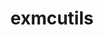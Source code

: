 ---
title: "exmcutils"
layout: cache
categories: [package, develop-2024-02-04]
meta: {"versions": ["0.6.0"], "compilers": ["cce@=15.0.1", "gcc@=10.3.0", "gcc@=11.4.0", "gcc@=9.4.0", "oneapi@=2024.0.0"], "oss": ["rhel8", "sle_hpc15", "ubuntu20.04", "ubuntu22.04"], "platforms": ["linux"], "targets": ["neoverse_v1", "neoverse_v2", "ppc64le", "x86_64_v3", "x86_64_v4", "zen4"], "stacks": ["e4s", "e4s-cray-rhel", "e4s-cray-sles", "e4s-neoverse-v2", "e4s-neoverse_v1", "e4s-oneapi", "e4s-power", "root"], "num_specs": 7, "num_specs_by_stack": {"root": 7, "e4s-cray-rhel": 1, "e4s-cray-sles": 1, "e4s-neoverse_v1": 1, "e4s-power": 1, "e4s": 1, "e4s-neoverse-v2": 1, "e4s-oneapi": 1}}
spec_details: [{"hash": "qxb74qibirjhd4rrsfecppfpsss4ufkb", "compiler": "cce@=15.0.1", "versions": ["0.6.0"], "os": "rhel8", "platform": "linux", "target": "zen4", "variants": ["build_system=autotools"], "stacks": ["root", "e4s-cray-rhel"], "size": "-", "tarball": "https://binaries.spack.io/develop-2024-02-04/build_cache/linux-rhel8-zen4/cce-15.0.1/exmcutils-0.6.0/linux-rhel8-zen4-cce-15.0.1-exmcutils-0.6.0-qxb74qibirjhd4rrsfecppfpsss4ufkb.spack"}, {"hash": "7vzwajitb623jxzfkbrq6ei7upjmldvi", "compiler": "gcc@=10.3.0", "versions": ["0.6.0"], "os": "sle_hpc15", "platform": "linux", "target": "x86_64_v4", "variants": ["build_system=autotools"], "stacks": ["root", "e4s-cray-sles"], "size": "-", "tarball": "https://binaries.spack.io/develop-2024-02-04/build_cache/linux-sle_hpc15-x86_64_v4/gcc-10.3.0/exmcutils-0.6.0/linux-sle_hpc15-x86_64_v4-gcc-10.3.0-exmcutils-0.6.0-7vzwajitb623jxzfkbrq6ei7upjmldvi.spack"}, {"hash": "77tuhcy6w4xqwqe2mxz5fw5b4tcxlcpa", "compiler": "gcc@=11.4.0", "versions": ["0.6.0"], "os": "ubuntu20.04", "platform": "linux", "target": "neoverse_v1", "variants": ["build_system=autotools"], "stacks": ["e4s-neoverse_v1", "root"], "size": "-", "tarball": "https://binaries.spack.io/develop-2024-02-04/build_cache/linux-ubuntu20.04-neoverse_v1/gcc-11.4.0/exmcutils-0.6.0/linux-ubuntu20.04-neoverse_v1-gcc-11.4.0-exmcutils-0.6.0-77tuhcy6w4xqwqe2mxz5fw5b4tcxlcpa.spack"}, {"hash": "fgbfhkbtg7rdszogjhn46tthhzpia43o", "compiler": "gcc@=9.4.0", "versions": ["0.6.0"], "os": "ubuntu20.04", "platform": "linux", "target": "ppc64le", "variants": ["build_system=autotools"], "stacks": ["e4s-power", "root"], "size": "-", "tarball": "https://binaries.spack.io/develop-2024-02-04/build_cache/linux-ubuntu20.04-ppc64le/gcc-9.4.0/exmcutils-0.6.0/linux-ubuntu20.04-ppc64le-gcc-9.4.0-exmcutils-0.6.0-fgbfhkbtg7rdszogjhn46tthhzpia43o.spack"}, {"hash": "tyvlojptkb6kif4o3463hpscz7sh2y6o", "compiler": "gcc@=11.4.0", "versions": ["0.6.0"], "os": "ubuntu20.04", "platform": "linux", "target": "x86_64_v3", "variants": ["build_system=autotools"], "stacks": ["root", "e4s"], "size": "-", "tarball": "https://binaries.spack.io/develop-2024-02-04/build_cache/linux-ubuntu20.04-x86_64_v3/gcc-11.4.0/exmcutils-0.6.0/linux-ubuntu20.04-x86_64_v3-gcc-11.4.0-exmcutils-0.6.0-tyvlojptkb6kif4o3463hpscz7sh2y6o.spack"}, {"hash": "5z35ecezqvdah5bogci5pso5utkcv646", "compiler": "gcc@=11.4.0", "versions": ["0.6.0"], "os": "ubuntu22.04", "platform": "linux", "target": "neoverse_v2", "variants": ["build_system=autotools"], "stacks": ["e4s-neoverse-v2", "root"], "size": "-", "tarball": "https://binaries.spack.io/develop-2024-02-04/build_cache/linux-ubuntu22.04-neoverse_v2/gcc-11.4.0/exmcutils-0.6.0/linux-ubuntu22.04-neoverse_v2-gcc-11.4.0-exmcutils-0.6.0-5z35ecezqvdah5bogci5pso5utkcv646.spack"}, {"hash": "taxwtaglc37gvd35hqwxsdur6mdrzrkz", "compiler": "oneapi@=2024.0.0", "versions": ["0.6.0"], "os": "ubuntu22.04", "platform": "linux", "target": "x86_64_v3", "variants": ["build_system=autotools"], "stacks": ["e4s-oneapi", "root"], "size": "-", "tarball": "https://binaries.spack.io/develop-2024-02-04/build_cache/linux-ubuntu22.04-x86_64_v3/oneapi-2024.0.0/exmcutils-0.6.0/linux-ubuntu22.04-x86_64_v3-oneapi-2024.0.0-exmcutils-0.6.0-taxwtaglc37gvd35hqwxsdur6mdrzrkz.spack"}]
---